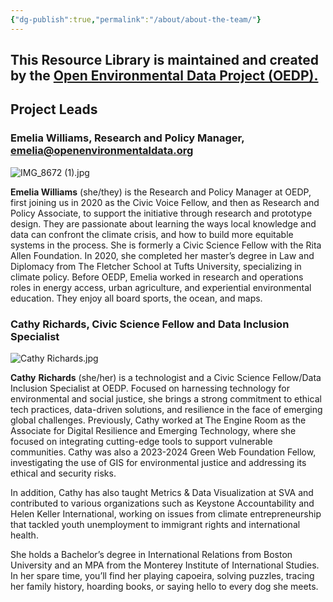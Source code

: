 ```yaml
---
{"dg-publish":true,"permalink":"/about/about-the-team/"}
---
```





## This Resource Library is maintained and created by the [Open Environmental Data Project (OEDP).](https://www.openenvironmentaldata.org) 



## Project Leads
### Emelia Williams, Research and Policy Manager, emelia@openenvironmentaldata.org

![IMG_8672 (1).jpg](/img/user/Photos%20for%20Resource%20Library/IMG_8672%20(1).jpg)

**Emelia Williams** (she/they) is the Research and Policy Manager at OEDP, first joining us in 2020 as the Civic Voice Fellow, and then as Research and Policy Associate, to support the initiative through research and prototype design. They are passionate about learning the ways local knowledge and data can confront the climate crisis, and how to build more equitable systems in the process. She is formerly a Civic Science Fellow with the Rita Allen Foundation. In 2020, she completed her master’s degree in Law and Diplomacy from The Fletcher School at Tufts University, specializing in climate policy. Before OEDP, Emelia worked in research and operations roles in energy access, urban agriculture, and experiential environmental education. They enjoy all board sports, the ocean, and maps. 



### Cathy Richards, Civic Science Fellow and Data Inclusion Specialist

![Cathy Richards.jpg](/img/user/Photos%20for%20Resource%20Library/Cathy%20Richards.jpg)

**Cathy** **Richards** (she/her) is a technologist and a Civic Science Fellow/Data Inclusion Specialist at OEDP. Focused on harnessing technology for environmental and social justice, she brings a strong commitment to ethical tech practices, data-driven solutions, and resilience in the face of emerging global challenges. Previously, Cathy worked at The Engine Room as the Associate for Digital Resilience and Emerging Technology, where she focused on integrating cutting-edge tools to support vulnerable communities. Cathy was also a 2023-2024 Green Web Foundation Fellow, investigating the use of GIS for environmental justice and addressing its ethical and security risks.

In addition, Cathy has also taught Metrics & Data Visualization at SVA and contributed to various organizations such as Keystone Accountability and Helen Keller International, working on issues from climate entrepreneurship that tackled youth unemployment to immigrant rights and international health.

She holds a Bachelor’s degree in International Relations from Boston University and an MPA from the Monterey Institute of International Studies. In her spare time, you’ll find her playing capoeira, solving puzzles, tracing her family history, hoarding books, or saying hello to every dog she meets.





